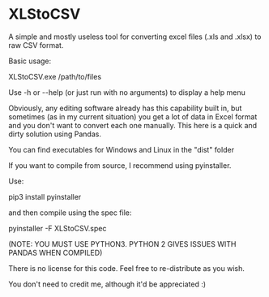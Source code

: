 # XLStoCSV

A simple and mostly useless tool for converting excel files (.xls and .xlsx) to
raw CSV format.

Basic usage:

XLStoCSV.exe /path/to/files

Use -h or --help (or just run with no arguments) to display a help menu

Obviously, any editing software already has this capability built in, but sometimes
(as in my current situation) you get a lot of data in Excel format and you don't
want to convert each one manually. This here is a quick and dirty solution using Pandas.

You can find executables for Windows and Linux in the "dist" folder

If you want to compile from source, I recommend using pyinstaller.

Use:

pip3 install pyinstaller 

and then compile using the spec file:

pyinstaller -F XLStoCSV.spec

(NOTE: YOU MUST USE PYTHON3. PYTHON 2 GIVES ISSUES WITH PANDAS WHEN COMPILED)

There is no license for this code. Feel free to re-distribute as you wish. 

You don't need to credit me, although it'd be appreciated :)
